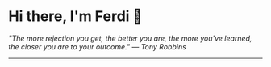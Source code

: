 <h1>Hi there, I'm Ferdi 👋</h1>

<p><em>
  "The more rejection you get, the better you are, the more you've learned, the closer you are to your outcome." — Tony Robbins
</em></p>

---
